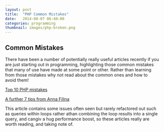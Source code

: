 ```yaml
---
layout: post
title:  "PHP Common Mistakes"
date:   2014-08-07 06:40:00
categories: programming
thumbnail: images/php-broken.png
---
```


## Common Mistakes

There have been a number of potentially really useful articles recently if you are just starting out in programming, 
highlighting those common mistakes that many of use have made at some point or other. Rather than learning from those 
mistakes why not read about the common ones and how to avoid them!

[Top 10 PHP mistakes](http://www.toptal.com/php/10-most-common-mistakes-php-programmers-make)

[A further 7 tips from Anna Filina](http://afilina.com/common-php-mistakes/)

This article contains some issues often seen but rarely refactored out such as queries within loops rather athan combining the loop results into a single query, and cangiv a hug performance boost, so these articles really are worth reading, and taking note of.
